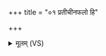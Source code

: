 +++
title = "०१ प्रतीचीनफलो हि"

+++
<details><summary>मूलम् (VS)</summary>

प्र॑ती॒चीन॑फलो॒ हि त्वमपा॑मार्ग रु॒रोहि॑थ।  
सर्वा॒न्मच्छ॒पथाँ॒ अधि॒ वरी॑यो यावया इ॒तः ॥
</details>